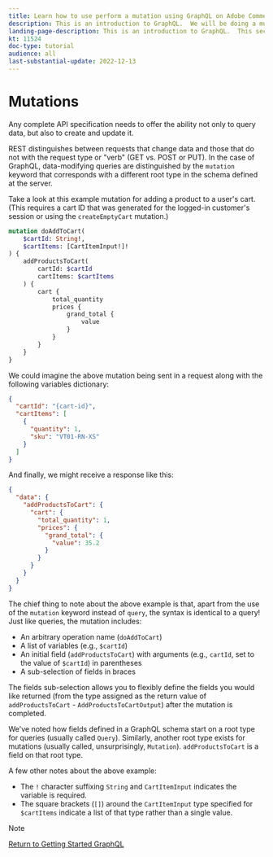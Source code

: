 ```yaml
---
title: Learn how to use perform a mutation using GraphQL on Adobe Commerce and Magento Open Source
description: This is an introduction to GraphQL.  We will be doing a mutation using POST calls for Adobe Commerce and Magento Open source
landing-page-description: This is an introduction to GraphQL.  This section we show you how to perform your first mutation to an Adobe Commerce and Magento Open Source project.
kt: 11524
doc-type: tutorial
audience: all
last-substantial-update: 2022-12-13
---
```

# Mutations

Any complete API specification needs to offer the ability not only to query data, but also to create and update it. 

REST distinguishes between requests that change data and those that do not with the request type or "verb" (GET vs. POST or PUT).
In the case of GraphQL, data-modifying queries are distinguished by the `mutation` keyword that corresponds with a different 
root type in the schema defined at the server.

Take a look at this example mutation for adding a product to a user's cart. (This requires a cart ID that was generated
for the logged-in customer's session or using the `createEmptyCart` mutation.)

```graphql
mutation doAddToCart(
    $cartId: String!,
    $cartItems: [CartItemInput!]!
) {
    addProductsToCart(
        cartId: $cartId
        cartItems: $cartItems
    ) {
        cart {
            total_quantity
            prices {
                grand_total {
                    value
                }
            }
        }
    }
}
```

We could imagine the above mutation being sent in a request along with the following variables dictionary:

```json
{
  "cartId": "{cart-id}",
  "cartItems": [
    {
      "quantity": 1,
      "sku": "VT01-RN-XS"
    }
  ]
}
```

And finally, we might receive a response like this:

```json
{
  "data": {
    "addProductsToCart": {
      "cart": {
        "total_quantity": 1,
        "prices": {
          "grand_total": {
            "value": 35.2
          }
        }
      }
    }
  }
}
```

The chief thing to note about the above example is that, apart from the use of the `mutation` keyword instead of `query`,
the syntax is identical to a query! Just like queries, the mutation includes:

* An arbitrary operation name (`doAddToCart`)
* A list of variables (e.g., `$cartId`)
* An initial field (`addProductsToCart`) with arguments (e.g., `cartId`, set to the value of `$cartId`) in parentheses
* A sub-selection of fields in braces

The fields sub-selection allows you to flexibly define the fields you would like returned (from the type assigned as the
return value of `addProductsToCart` - `AddProductsToCartOutput`) after the mutation is completed. 

We've noted how fields defined in a GraphQL schema start on a root type for queries (usually called `Query`). Similarly,
another root type exists for mutations (usually called, unsurprisingly, `Mutation`). `addProductsToCart` is a field
on that root type.

A few other notes about the above example:

* The `!` character suffixing `String` and `CartItemInput` indicates the variable is required.
* The square brackets (`[]`) around the `CartItemInput` type specified for `$cartItems` indicate a list
  of that type rather than a single value.

>[!NOTE]
>
>[Return to Getting Started GraphQL](./getting-started-graphql.md)
